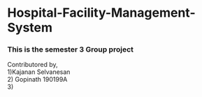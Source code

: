 # Hospital-Facility-Management-System

### This is the semester 3 Group project

Contributored by,<br/>
1)Kajanan Selvanesan <br/>
2) Gopinath 190199A <br/>
3)
